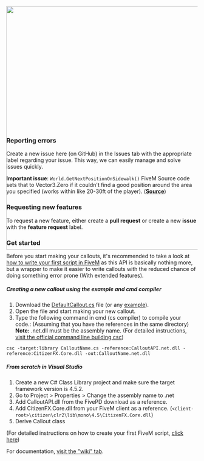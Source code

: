 <p align="center" style=";height:320px">
  <img src="https://github.com/KDani-99/FivePD-API/blob/master/Images/logo.svg" width="640" />
</p>

### Reporting errors

Create a new issue here (on GitHub) in the Issues tab with the appropriate label regarding your issue. This way, we can easily manage and solve issues quickly.

**Important issue**: `World.GetNextPositionOnSidewalk()` FiveM Source code sets that to Vector3.Zero if it couldn't find a good position around the area you specified (works within like 20-30ft of the player). ([**Source**](https://github.com/citizenfx/fivem/blob/master/code/client/clrcore/External/World.cs#L1189))

### Requesting new features

To request a new feature, either create a **pull request** or create a new **issue** with the **feature request** label.

### Get started

Before you start making your callouts, it's recommended to take a look at [how to write your first script in FiveM](https://docs.fivem.net/docs/scripting-manual/runtimes/csharp/) as this API is basically nothing more, but a wrapper to make it easier to write callouts with the reduced chance of doing something error prone (With extended features).

##### Creating a new callout using the example and cmd compiler
1. Download the [DefaultCallout.cs](https://github.com/KDani-99/FivePD-API/blob/master/DefaultCallout.cs) file (or any [example](https://github.com/KDani-99/FivePD-API/tree/master/Examples)).
2. Open the file and start making your new callout.
3. Type the following command in cmd (cs compiler) to compile your code.: (Assuming that you have the references in the same directory)<br/>
**Note:** .net.dll must be the assembly name. (For detailed instructions, [visit the official command line building csc](https://docs.microsoft.com/en-us/dotnet/csharp/language-reference/compiler-options/command-line-building-with-csc-exe))
```
csc -target:library CalloutName.cs -reference:CalloutAPI.net.dll -reference:CitizenFX.Core.dll -out:CalloutName.net.dll
```

##### From scratch in Visual Studio
1. Create a new C# Class Library project and make sure the target framework version is 4.5.2.
2. Go to Project > <ProjectName> Properties > Change the assembly name to <ProjectName>.net
3. Add CalloutAPI.dll from the FivePD download as a reference.
4. Add CitizenFX.Core.dll from your FiveM client as a reference. (`<client-root>\citizen\clr2\lib\mono\4.5\CitizenFX.Core.dll`)
5. Derive Callout class

(For detailed instructions on how to create your first FiveM script, [click here](https://docs.fivem.net/docs/scripting-manual/runtimes/csharp/ "refer here"))

For documentation, [visit the "wiki" tab](https://github.com/KDani-99/FivePD-API/wiki).
